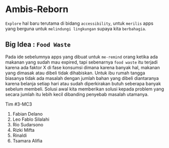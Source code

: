 # Ambis-Reborn
`Explore` hal baru terutama di bidang `accessibility`, untuk `merilis` apps yang berguna untuk `melindungi lingkungan` supaya kita  `berbahagia`.

## Big Idea : `Food Waste`
Pada ide sebelumnya apps yang dibuat untuk `me-remind` orang ketika ada makanan yang sudah mau expired, tapi sebenarnya `food waste` itu terjadi karena ada faktor X di fase konsumsi dimana karena banyak hal, makanan yang dimasak atau dibeli tidak dihabiskan. Untuk ibu rumah tangga biasanya tidak ada masalah dengan jumlah bahan yang dibeli diantaranya karena belanja setiap hari atau sudah diperkirakan butuh seberapa banyak sebelum membeli. Solusi awal kita memberikan solusi kepada problem yang secara jumlah itu lebih kecil dibanding penyebab masalah utamanya.

Tim #3-MC3

1. Fabian Delano
2. Leo Fablo Silalahi
3. Rio Sudarsono
4. Rizki Mifta
5. Rinaldi
6. Tsamara Alifia




